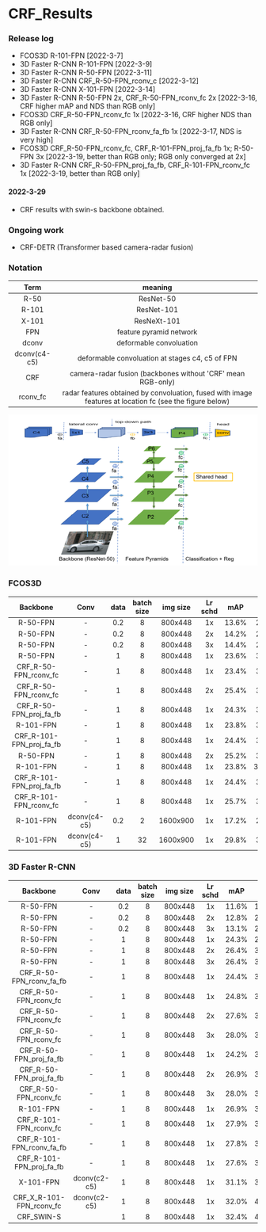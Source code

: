 # CRF_Results

### Release log
- FCOS3D R-101-FPN [2022-3-7]
- 3D Faster R-CNN R-101-FPN	[2022-3-9]
- 3D Faster R-CNN R-50-FPN 	[2022-3-11]
- 3D Faster R-CNN CRF_R-50-FPN_rconv_c	[2022-3-12]
- 3D Faster R-CNN X-101-FPN [2022-3-14]
- 3D Faster R-CNN R-50-FPN 2x, CRF_R-50-FPN_rconv_fc 2x [2022-3-16, CRF higher mAP and NDS than RGB only]
- FCOS3D CRF_R-50-FPN_rconv_fc 1x [2022-3-16, CRF higher NDS than RGB only]
- 3D Faster R-CNN CRF_R-50-FPN_rconv_fa_fb 1x [2022-3-17, NDS is very high]
- FCOS3D CRF_R-50-FPN_rconv_fc, CRF_R-101-FPN_proj_fa_fb 1x; R-50-FPN 3x [2022-3-19, better than RGB only; RGB only converged at 2x]
- 3D Faster R-CNN CRF_R-50-FPN_proj_fa_fb, CRF_R-101-FPN_rconv_fc 1x [2022-3-19, better than RGB only]

#### 2022-3-29

- CRF results with swin-s backbone obtained.
 
### Ongoing work

- CRF-DETR (Transformer based camera-radar fusion)


### Notation

|    Term     | meaning  |
| :-----------------: | :-----:|
|R-50  | ResNet-50 |
|R-101  | ResNet-101 |
|X-101  | ResNeXt-101 |
|FPN | feature pyramid network |
|dconv |deformable convoluation |
|dconv(c4-c5) |deformable convoluation at stages c4, c5 of FPN|
|CRF | camera-radar fusion (backbones without 'CRF' mean RGB-only)|
|rconv_fc|radar features obtained by convoluation, fused with image features at location fc (see the figure below) |

![Fusion Location](/fusion_location.png)

### FCOS3D


|    Backbone     | Conv |  data   | batch size | img size | Lr schd |  mAP | NDS | note|
| :------------: | :------------:| :---: | :---: | :-----: | :------: | :----: | :----: | :----------: | 
|    R-50-FPN     | -           | 0.2     |   8     | 800x448  | 1x    |      13.6% |	21.4% |  |
|    R-50-FPN     | -           | 0.2     |   8     | 800x448  | 2x    |     14.2%	| 24.3%	 |  |
|    R-50-FPN     | -           | 0.2     |   8     | 800x448  | 3x    |     14.4%	| 25.0% ||
|    R-50-FPN     | -           | 1       |   8     | 800x448  | 1x    |      23.6%	| 32.3% ||
| CRF_R-50-FPN_rconv_fc| 	-	    | 1	| 8| 	800x448| 	1x| 	23.4%	| 34.5%| |
| CRF_R-50-FPN_rconv_fc| 	-	| 1| 	8	| 800x448| 	2x	| 25.4%| 	37.2%| | 
|CRF_R-50-FPN_proj_fa_fb|	-	|1|	8|	800x448	|1x|	24.3%	|34.7%||
| R-101-FPN	      |-	          |1	      |8	|800x448	|1x|	23.8%	|33.3%||
|CRF_R-101-FPN_proj_fa_fb|-	|1|	8	|800x448|	1x	|24.4%|	36.2%||
|R-50-FPN|	-|	1	|8|	800x448	|2x	|25.2%|	33.8%||
| R-101-FPN| 	-	|1|	8	|800x448|	1x	|23.8%|	33.32%||
|CRF_R-101-FPN_proj_fa_fb|	-|	1	|8	|800x448|	1x	|24.4%	|36.2%||
|CRF_R-101-FPN_rconv_fc|	-	|1|	8	|800x448|	1x	|25.7%|	36.2%||
| R-101-FPN	      | dconv(c4-c5)| 	0.2	| 2	| 1600x900	| 1x	| 17.2%	| 27.0%| |
| R-101-FPN	      | dconv(c4-c5)| 1	| 32	| 1600x900| 1x	| 29.8%| 	37.7%| released weights|



### 3D Faster R-CNN

|    Backbone     | Conv |  data   | batch size | img size | Lr schd |  mAP | NDS | note|
| :------------: | :------------:| :---: | :---: | :-----: | :------: | :----: | :----: | :----------: | 
|    R-50-FPN     | -           | 0.2     |   8     | 800x448  | 1x    |      11.6%	|19.8%|  |
|    R-50-FPN     | -           | 0.2     |   8     | 800x448  | 2x    |     12.8%	|20.6%	 |  |
|    R-50-FPN     | -           | 0.2     |   8     | 800x448  | 3x    |    13.1%	|21.0% ||
|    R-50-FPN     | -           | 1       |   8     | 800x448  | 1x    |     24.3%	|29.8%||
|R-50-FPN         |	-	          |   1	    |   8     |	800x448	  |2x	    |26.4%	|33.4%||
|    R-50-FPN     | -           | 1       |   8     | 800x448  | 3x    |    26.4%	|32.9%||
|CRF_R-50-FPN_rconv_fa_fb|	-	|1|	8	|800x448|	1x	|24.4%|	35.0%||
|CRF_R-50-FPN_rconv_fc	|-	|1	|8	|800x448|	1x	|24.8%|	30.8%||
|CRF_R-50-FPN_rconv_fc	|-	|1	|8	|800x448|	2x	|27.6%	|34.3%||
|CRF_R-50-FPN_rconv_fc	|-|1|	8|	800x448|	3x|	28.0%|	39.8%||
|CRF_R-50-FPN_proj_fa_fb	|-	|1	|8|	800x448|	1x|	24.2%|	33.7%||
|CRF_R-50-FPN_proj_fa_fb|-	|1|	8|	800x448|	2x	|26.9%	|37.9%||
|CRF_R-50-FPN_rconv_fc|	-|	1	|8|	800x448|	3x|	28.0%|	39.8%||
| R-101-FPN	      | -	          | 1	      |   8	    | 800x448	 |  1x  |	26.9%	|32.1%||
|CRF_R-101-FPN_rconv_fc|	-	|1	|8|	800x448	|1x	|27.9%|37.8%||
|CRF_R-101-FPN_rconv_fa_fb|	-|	1|	8|	800x448|	1x|	27.8%|	38.3%||
| CRF_R-101-FPN_proj_fa_fb	| -|	1	|8|	800x448	|1x |27.6%	| 37.4%| | 
| X-101-FPN	| dconv(c2-c5)| 	1| 	8	| 800x448| 	1x| 	31.1%	| 36.5%| |
| CRF_X_R-101-FPN_rconv_fc| 	dconv(c2-c5)	| 1	| 8	| 800x448| 	1x| 	32.0%	| 40.3%| | 
|CRF_SWIN-S|	|	1|	8	|800x448|	1x|	32.4%|	42.4%||
